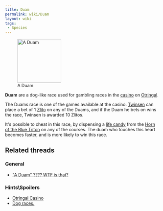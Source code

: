 ```yaml
---
title: Duam
permalink: wiki/Duam
layout: wiki
tags:
 - Species
---
```


<figure>
<img src="Duam.jpg" title="A Duam" width="143" />
<figcaption>A Duam</figcaption>
</figure>

**Duam** are a dog-like race used for gambling races in the
[casino](casino "wikilink") on [Otringal](Otringal "wikilink").

The Duams race is one of the games available at the casino.
[Twinsen](Twinsen "wikilink") can place a bet of 1
[Zlito](Zlito "wikilink") on any of the Duams, and if the Duam he bets
on wins the race, Twinsen is awarded 10 Zlitos.

It's possible to cheat in this race, by dispensing a [life
candy](life_candy "wikilink") from the [Horn of the Blue
Triton](Horn_of_the_Blue_Triton "wikilink") on any of the courses. The
duam who touches this heart becomes faster, and is more likely to win
this race.

## Related threads

### General

- ["A Duam" ???? WTF is
  that?](https://forum.magicball.net/showthread.php?t=1969)

### Hints\Spoilers

- [Otringal Casino](https://forum.magicball.net/showthread.php?t=2522)
- [Dog races.](https://forum.magicball.net/showthread.php?t=2534)
